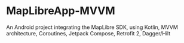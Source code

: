 # MapLibreApp-MVVM
An Android project integrating the MapLibre SDK, using Kotlin, MVVM architecture, Coroutines, Jetpack Compose, Retrofit 2, Dagger/Hilt
